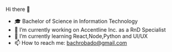 Hi there 👋
- 🎓 Bachelor of Science in Information Technology
- 🔭 I’m currently working on Accentline Inc. as a RnD Specialist
- 🌱 I’m currently learning React,Node,Python and UI/UX
- 📫 How to reach me: bachrobado@gmail.com
